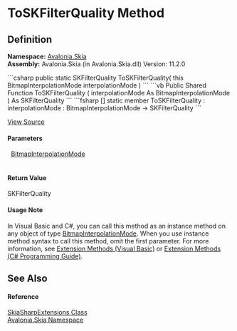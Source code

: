 # ToSKFilterQuality Method




## Definition
**Namespace:** <a href="N_Avalonia_Skia">Avalonia.Skia</a>  
**Assembly:** Avalonia.Skia (in Avalonia.Skia.dll) Version: 11.2.0

<Tabs groupId="api-code-preview">
<TabItem value="csharp" label="C#">
```csharp
public static SKFilterQuality ToSKFilterQuality(
	this BitmapInterpolationMode interpolationMode
)
```
</TabItem>
<TabItem value="vb" label="VB">
```vb
<ExtensionAttribute>
Public Shared Function ToSKFilterQuality ( 
	interpolationMode As BitmapInterpolationMode
) As SKFilterQuality
```
</TabItem>
<TabItem value="fsharp" label="F#">
```fsharp
[<ExtensionAttribute>]
static member ToSKFilterQuality : 
        interpolationMode : BitmapInterpolationMode -> SKFilterQuality 
```
</TabItem>
</Tabs>



<a href="https://github.com/AvaloniaUI/Avalonia/tree/master/src/Skia/Avalonia.Skia/SkiaSharpExtensions.cs#L13" title="View the source code">View Source</a>



#### Parameters
<dl><dt>  <a href="T_Avalonia_Media_Imaging_BitmapInterpolationMode">BitmapInterpolationMode</a></dt><dd> </dd></dl>

#### Return Value
SKFilterQuality

#### Usage Note
In Visual Basic and C#, you can call this method as an instance method on any object of type <a href="T_Avalonia_Media_Imaging_BitmapInterpolationMode">BitmapInterpolationMode</a>. When you use instance method syntax to call this method, omit the first parameter. For more information, see <a href="https://docs.microsoft.com/dotnet/visual-basic/programming-guide/language-features/procedures/extension-methods" target="_blank" rel="noopener noreferrer">Extension Methods (Visual Basic)</a> or <a href="https://docs.microsoft.com/dotnet/csharp/programming-guide/classes-and-structs/extension-methods" target="_blank" rel="noopener noreferrer">Extension Methods (C# Programming Guide)</a>.

## See Also


#### Reference
<a href="T_Avalonia_Skia_SkiaSharpExtensions">SkiaSharpExtensions Class</a>  
<a href="N_Avalonia_Skia">Avalonia.Skia Namespace</a>  
